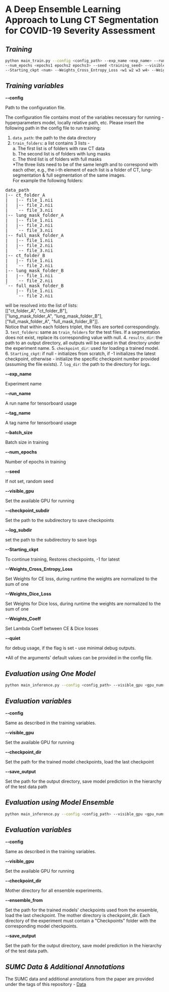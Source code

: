 # A Deep Ensemble Learning Approach to Lung CT Segmentation for COVID-19 Severity Assessment

## _Training_
```sh
python main_train.py --config <config_path> --exp_name <exp_name> --run_name <run_name> --tag_name <tag_name> --batch_size <batch_size>
--num_epochs <epochs1 epochs2 epochs3> --seed <training_seed> --visible_gpu <gpu_num> --checkpoint_subdir <checkpoint_path> --log_subdir <log_path> 
--Starting_ckpt <num> --Weights_Cross_Entropy_Loss <w1 w2 w3 w4> --Weights_Dice_Loss <w1 w2 w3 w4> --Weights_Coeff <lambda> --quiet
```
## _Training variables_
**--config**

Path to the configuration file.

The configuration file contains most of the variables necessary for running - hyperparameters model, locally relative path, etc.
Please insert the following path in the config file to run training:

1. `data_path`: the path to the data directory
2. `train_folders`: a list contains 3 lists - \
a. The first list is of folders with raw CT data\
b. The second list is of folders with lung masks\
c. The third list is of folders with full masks\
*The three lists need to be of the same length and to correspond with each other, e.g., the i-th element of each list is a folder of CT, lung-segmentation & full segmentation of the same images.\
For example the following folders:
<pre>
data_path
|-- ct_folder_A
|   |-- file_1.nii
|   |-- file_2.nii
|   `-- file_3.nii
|-- lung_mask_folder_A
|   |-- file_1.nii
|   |-- file_2.nii
|   `-- file_3.nii
|-- full_mask_folder_A
|   |-- file_1.nii
|   |-- file_2.nii
|   `-- file_3.nii
|-- ct_folder_B
|   |-- file_1.nii
|   `-- file_2.nii
|-- lung_mask_folder_B
|   |-- file_1.nii
|   `-- file_2.nii
`-- full_mask_folder_B
    |-- file_1.nii
    `-- file_2.nii
</pre>
will be resolved into the list of lists:\
[["ct_folder_A", "ct_folder_B"],\
["lung_mask_folder_A", "lung_mask_folder_B"],\
["full_mask_folder_A", "full_mask_folder_B"]].\
Notice that within each folders triplet, the files are sorted correspondingly.
3.  `test_folders`: same as `train_folders` for the test files. If a segmentation does not exist, replace its corresponding value with null.
4. `results_dir`: the path to an output directory, all outputs will be saved in that directory under the experiment name.
5. `checkpoint_dir`: used for loading a trained model.
6. `Starting_ckpt`: if null - initializes from scratch, if -1 initializes the latest checkpoint, otherwise - initialize the specific checkpoint number provided (assuming the file exists).
7. `log_dir`: the path to the directory for logs.


**--exp_name**

Experiment name

**--run_name**

A run name for tensorboard usage

**--tag_name**

A tag name for tensorboard usage

**--batch_size**

Batch size in training

**--num_epochs**

Number of epochs in training

**--seed**

If not set, random seed

**--visible_gpu**

Set the available GPU for running

**--checkpoint_subdir**

Set the path to the subdirectory to save checkpoints

**--log_subdir**

set the path to the subdirectory to save logs

**--Starting_ckpt**

To continue training, Restores checkpoints, -1 for latest

**--Weights_Cross_Entropy_Loss**

Set Weights for CE loss, during runtime the weights are normalized to the sum of one

**--Weights_Dice_Loss**

Set Weights for Dice loss, during runtime the weights are normalized to the sum of one

**--Weights_Coeff**

Set Lambda Coeff between CE & Dice losses

**--quiet**

for debug usage, if the flag is set - use minimal debug outputs.

*All of the arguments' default values can be provided in the config file.
## _Evaluation using One Model_
```sh
python main_inference.py --config <config_path> --visible_gpu <gpu_num> --checkpoint_dir <checkpoint_path> --save_output <output_path>
```
## _Evaluation variables_
**--config**

Same as described in the training variables.

**--visible_gpu**

Set the available GPU for running

**--checkpoint_dir**

Set the path for the trained model checkpoints, load the last checkpoint

**--save_output**

Set the path for the output directory, save model prediction in the hierarchy of the test data path

## _Evaluation using Model Ensemble_
```sh
python main_inference.py --config <config_path> --visible_gpu <gpu_num> --checkpoint_dir <checkpoint_path> --ensemble_from <path1 path2 path3 ...> --save_output <output_path> --ensemble
```
## _Evaluation variables_
**--config**

Same as described in the training variables.

**--visible_gpu**

Set the available GPU for running

**--checkpoint_dir**

Mother directory for all ensemble experiments.

**--ensemble_from**

Set the path for the trained models' checkpoints used from the ensemble, load the last checkpoint. The mother directory is checkpoint_dir. Each directory of the experiment must contain a "Checkpoints" folder with the corresponding model checkpoints.

**--save_output**

Set the path for the output directory, save model prediction in the hierarchy of the test data path.

## _SUMC Data & Additional Annotations_
The SUMC data and additional annotations from the paper are provided under the tags of this repository - [Data](https://github.com/talbenha/covid-seg/releases/tag/additional-annotations)
